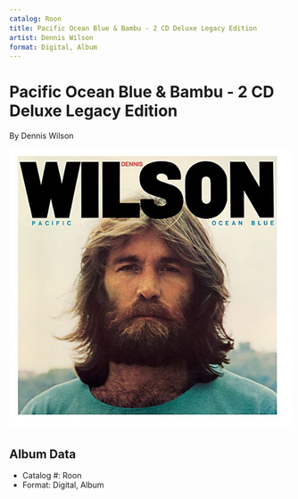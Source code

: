```yaml
---
catalog: Roon
title: Pacific Ocean Blue & Bambu - 2 CD Deluxe Legacy Edition
artist: Dennis Wilson
format: Digital, Album
---
```


# Pacific Ocean Blue & Bambu - 2 CD Deluxe Legacy Edition

By Dennis Wilson

![](../../assets/albumcovers/Dennis_Wilson-Pacific_Ocean_Blue_and_Bambu_-_2_CD_Deluxe_Legacy_Edition.png)

## Album Data

- Catalog #: Roon
- Format: Digital, Album

